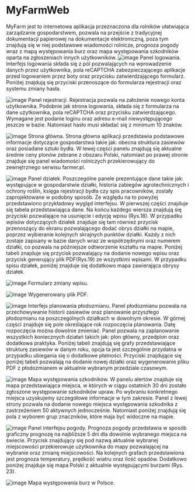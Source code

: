 # MyFarmWeb
MyFarm jest to internetowa aplikacja przeznaczona dla rolników ułatwiająca zarządzanie gospodarstwem, pozwala na przejście z tradycyjnej dokumentacji papierowej na dokumentacje elektroniczną, poza tym znajdują się w niej podstawowe wiadomości rolnicze, prognoza pogody wraz z mapą występowania burz oraz mapa występowania szkodników oparta na zgłoszeniach innych użytkowników.
![image](https://user-images.githubusercontent.com/56389485/212639014-c495424d-e73b-4d09-bb16-463dcc348f80.png)
Panel logowania.
Interfejs logowania składa się z pól pozwalających na wprowadzenie danych przez użytkownika, pola reCAPTCHA zabezpieczającego aplikacje przed logowaniem przez boty oraz przycisku zatwierdzającego formularz. Poniżej znajdują się przyciski przenoszące do formularza rejestracji oraz systemu zmiany hasła.

![image](https://user-images.githubusercontent.com/56389485/212639038-077647c9-b851-4993-b2f4-c03764cc7cfb.png)
Panel rejestracji.
Rejestracja pozwala na założenie nowego konta użytkownika. Podobnie jak strona logowania, składa się z formularza na dane użytkownika, pola reCAPTCHA oraz przycisku zatwierdzającego. Wymagane jest podanie loginu oraz adresu e-mail niewystępującego jeszcze w bazie. Natomiast hasło musi składać się z minimum 10 znaków.

![image](https://user-images.githubusercontent.com/56389485/212639071-656b29fa-cb52-44a5-b91b-f689bb8721ca.png)
Strona główna.
Strona główna aplikacji przedstawia podstawowe informacje dotyczące gospodarstwa takie jak: obecna struktura zasiewów oraz posiadane sztuki bydła. W lewej części panelu znajdują się aktualne średnie ceny plonów zebrane z obszaru Polski, natomiast po prawej stronie znajduje się panel wiadomości rolniczych przekierowujący do zewnętrznego serwisu farmer.pl.

 ![image](https://user-images.githubusercontent.com/56389485/212639087-1f3c9f55-2b86-4e09-a58d-007768d91cfd.png)
Panel działek.
Poszczególne panele prezentujące dane takie jak: występujące w gospodarstwie działki, historia zabiegów agrotechnicznych i ochrony roślin, księga rejestracji bydła czy spis pracowników, zostały zaprojektowane w podobny sposób. Ze względu na to powyżej przedstawiono przykładowy wygląd interfejsu. W pierwszej części znajduje się tabela przedstawiająca dane. Na końcu każdego wiersza znajdują się przyciski pozwalające na usunięcie i edycję wpisu (Rys.18). W przypadku wpisów dotyczących działek znajduje się tam również przycisk przenoszący do ekranu pozwalającego dodać obrys działki na mapie, poprzez wybieranie kolejnych skrajnych punktów działki. Każdy z nich zostaje zapisany w bazie danych wraz ze współrzędnymi oraz numerem działki, co pozwala na późniejsze odtworzenie kształtu na mapie.  Poniżej tabeli znajduje się przycisk pozwalający na dodanie nowego wpisu oraz przycisk generujący plik PDF(Rys.19) ze wszystkimi wpisami. W przypadku spisu działek, poniżej znajduje się dodatkowo mapa zawierająca obrysy działek.

![image](https://user-images.githubusercontent.com/56389485/212639126-7a1f8aff-18ba-4dfb-a0cf-e7613d11208b.png)
Formularz zmiany wpisu.

 ![image](https://user-images.githubusercontent.com/56389485/212639166-c1eafcfa-d8e2-435e-8283-c6e80b84a42d.png)
Wygenerowany plik PDF.

 ![image](https://user-images.githubusercontent.com/56389485/212639193-3b3b2f20-3e57-4ed8-a256-c1d48bf05947.png)
Interfejs planowania płodozmianu.
	Panel płodozmianu pozwala na przechowywanie historii zasiewów oraz planowanie przyszłego płodozmianu na poszczególnych działkach w dowolnym okresie. W górnej części znajduje się pole określające rok rozpoczęcia planowania. Datę rozpoczęcia można dowolnie zmieniać. Panel pozwala na zaplanowanie wszystkich koniecznych działań takich jak: plon główny, przedplon oraz dodatkowa praktyka. Poniżej tabeli znajdują się grafy przedstawiające strukturę zasiewów w danym roku, opcja ta jest szczególnie przydatna w przypadku ubiegania się o dodatkowe płatności. Przyciski znajdujące się poniżej tabeli pozwalają na dodanie nowej działki oraz wygenerowanie pliku PDF z płodozmianem w aktualnie wybranym przedziale czasowym.

![image](https://user-images.githubusercontent.com/56389485/212639223-e99cb7ef-a655-4be1-b60d-f4a632461856.png)
Mapa występowania szkodników.
W panelu alertów znajduje się mapa przedstawiająca miejsca, w których w ciągu ostatnich 30 dni zostało zgłoszone występowanie szkodników upraw. Po wybraniu konkretnego miejsca uzyskujemy szczegółowe informacje w tym zakresie. Panel z lewej strony pozwala na dodanie nowego miejsca występowania szkodnika z zastrzeżeniem 50 aktywnych jednocześnie. Natomiast poniżej znajdują się pola z wyborem grup znaczników, które maja być widoczne na mapie.

![image](https://user-images.githubusercontent.com/56389485/212639271-2570ff1f-5e53-45f6-8117-3e84d0f4b7f0.png)
Panel interfejsu pogody.
	Prognoza pogody przedstawia w sposób graficzny prognozę na najbliższe 5 dni dla dowolnie wybranego miejsca na świecie. Przycisk znajdujący się pod nazwą aktualnie wybranej miejscowości przekierowuje użytkownika do mapy pozwalającej na wybranie oraz zmianę miejscowości. Na kolejnych grafach przedstawiona jest prognoza temperatury, prędkość wiatru oraz ilość opadów. Dodatkowo poniżej znajduje się mapa Polski z aktualnie występującymi burzami (Rys. 23).

![image](https://user-images.githubusercontent.com/56389485/212639299-c40d136a-ca13-4149-98b9-f92ad49c7f36.png)
Mapa występowania burz w Polsce.
